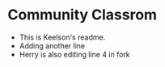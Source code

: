 # Community Classrom
- This is Keelson's readme.
- Adding another line
- Herry is also editing line 4 in fork 
